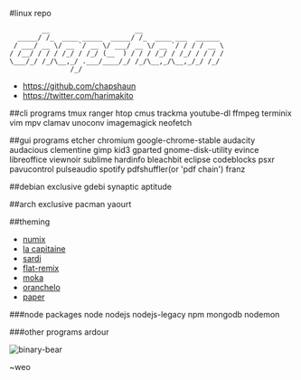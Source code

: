 #linux repo

            __                     __                    
      _____/ /_  ____ _____  _____/ /_  ____ ___  ______ 
     / ___/ __ \/ __ `/ __ \/ ___/ __ \/ __ `/ / / / __ \
    / /__/ / / / /_/ / /_/ (__  ) / / / /_/ / /_/ / / / /
    \___/_/ /_/\__,_/ .___/____/_/ /_/\__,_/\__,_/_/ /_/ 
                   /_/                                   
- <https://github.com/chapshaun>
- <https://twitter.com/harimakito>

##cli programs
    tmux ranger htop cmus trackma youtube-dl ffmpeg terminix vim mpv clamav unoconv imagemagick neofetch

##gui programs
    etcher chromium google-chrome-stable audacity audacious clementine gimp kid3 gparted gnome-disk-utility evince libreoffice viewnoir sublime hardinfo bleachbit eclipse codeblocks psxr pavucontrol pulseaudio spotify pdfshuffler(or 'pdf chain') franz
    
##debian exclusive
    gdebi synaptic aptitude
    
##arch exclusive
    pacman yaourt 
    
##theming
- [numix](https://github.com/numixproject)
- [la capitaine](https://github.com/keeferrourke/la-capitaine-icon-theme)
- [sardi](https://github.com/erikdubois/Sardi)
- [flat-remix](https://github.com/daniruiz/Flat-Remix)
- [moka](https://github.com/snwh/moka-icon-theme/tree/master/Moka)
- [oranchelo](https://github.com/OrancheloTeam/oranchelo-icon-theme)
- [paper](https://github.com/snwh/paper-icon-theme)
    
###node packages
    node nodejs nodejs-legacy npm mongodb nodemon
    
###other programs
    ardour 

![binary-bear](http://i.imgur.com/NKRfYdz.png)

~weo
